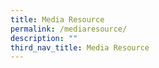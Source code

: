 ```yaml
---
title: Media Resource
permalink: /mediaresource/
description: ""
third_nav_title: Media Resource
---
```

